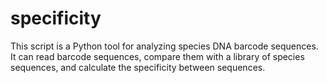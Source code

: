 # specificity
This script is a Python tool for analyzing species DNA barcode sequences. It can read barcode sequences, compare them with a library of species sequences, and calculate the specificity between sequences.

